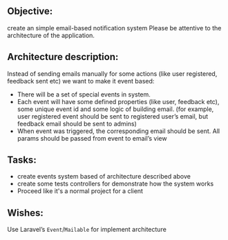 ## Objective: 
create an simple email-based notification system
Please be attentive to the architecture of the application.

## Architecture description: 
Instead of sending emails manually for some actions (like user registered, feedback sent etc) we want to make it event based:

 - There will be a set of special events in system. 
 - Each event will have some defined properties (like user, feedback etc), some unique event id and some logic of building email. 
(for example, user registered event should be sent to registered user’s email, but feedback email should be sent to admins)
 - When event was triggered, the corresponding email should be sent. All params should be passed from event to email’s view

## Tasks: 
 - create events system based of architecture described above
 - create some tests controllers for demonstrate how the system works
 - Proceed like it's a normal project for a client

## Wishes:
Use Laravel’s `Event`/`Mailable` for implement architecture
